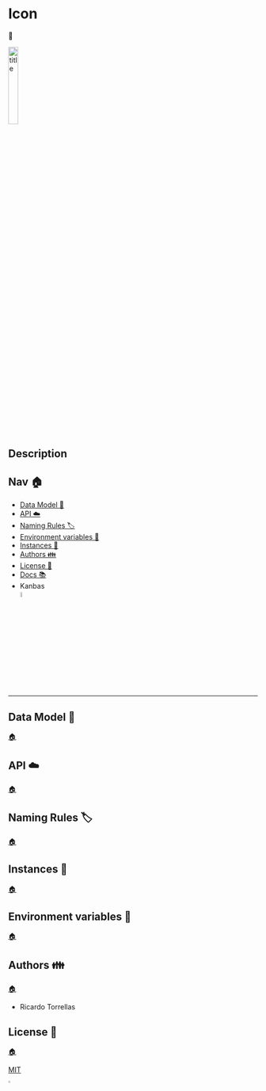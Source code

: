 # Icon

👻

<img src="" alt="title" width="20%">

## Description

## Nav 🏠

* [Data Model 💾](#data-model)
* [API ☁️](#api)
* [Naming Rules 🏷️](#naming-rules)
* [Environment variables 🔐](#environment-variables)
* [Instances 🧮](#instances)
* [Authors 👪](#authors)
* [License 📄](#license)
* [Docs 📚](https://user-name.github.io/project-name)
* Kanbas</br>
<a href="https://github.com/users/Rick-torrellas/projects/2" title="kanbas"><img width="5%" src="https://res.cloudinary.com/rick-rick-torrellas/image/upload/v1629301660/icons/kanban_oifhu7.png"/></a>

***



<h2 id="data-model">Data Model 💾</h2>

[🏠](#nav "Back home")

<h2 id="api">API ☁️</h2>

[🏠](#nav "Back home")

<h2 id="naming-rules">Naming Rules 🏷️</h2>

[🏠](#nav "Back home")

<h2 id="instances">Instances 🧮 </h2>

[🏠](#nav "Back home")

<h2 id="environment-variables">Environment variables 🔐</h2>

[🏠](#nav "Back home")

<h2 id="authors">Authors 👪</h2>

[🏠](#nav "Back home")

* Ricardo Torrellas

<h2 id="license">License 📄</h2>

[🏠](#nav "Back home")

[MIT](./LICENSE)

<img src="https://res.cloudinary.com/rick-rick-torrellas/image/upload/v1632064143/icons/pill_sakm1z.svg" alt="template" width="3%">
